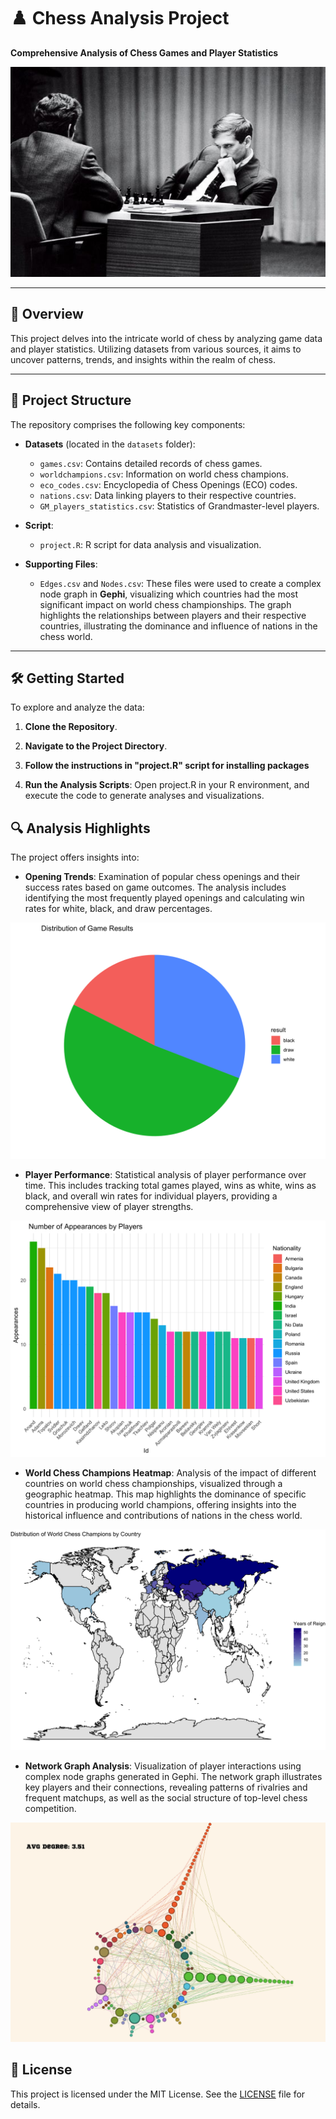 # ♟️ Chess Analysis Project

**Comprehensive Analysis of Chess Games and Player Statistics**

![Bobby Fischer](images/bobby.jpg)

---

## 📖 Overview

This project delves into the intricate world of chess by analyzing game data and player statistics. Utilizing datasets from various sources, it aims to uncover patterns, trends, and insights within the realm of chess.

---

## 📂 Project Structure

The repository comprises the following key components:

- **Datasets** (located in the `datasets` folder):
  - `games.csv`: Contains detailed records of chess games.
  - `worldchampions.csv`: Information on world chess champions.
  - `eco_codes.csv`: Encyclopedia of Chess Openings (ECO) codes.
  - `nations.csv`: Data linking players to their respective countries.
  - `GM_players_statistics.csv`: Statistics of Grandmaster-level players.

- **Script**:
  - `project.R`: R script for data analysis and visualization.

- **Supporting Files**:
  - `Edges.csv` and `Nodes.csv`: These files were used to create a complex node graph in **Gephi**, visualizing which countries had the most significant impact on world chess championships. The graph highlights the relationships between players and their respective countries, illustrating the dominance and influence of nations in the chess world.
---

## 🛠️ Getting Started

To explore and analyze the data:

1. **Clone the Repository**.

2. **Navigate to the Project Directory**.

3. **Follow the instructions in "project.R" script for installing packages**

4. **Run the Analysis Scripts**: 
    Open project.R in your R environment, and execute the code to generate analyses and visualizations.

## 🔍 Analysis Highlights

The project offers insights into:

- **Opening Trends**: Examination of popular chess openings and their success rates based on game outcomes. The analysis includes identifying the most frequently played openings and calculating win rates for white, black, and draw percentages.

![Heatmap](images/Game_Results_Distribution.png)

- **Player Performance**: Statistical analysis of player performance over time. This includes tracking total games played, wins as white, wins as black, and overall win rates for individual players, providing a comprehensive view of player strengths.

![Player Performance](images/barchart.png)

- **World Chess Champions Heatmap**: Analysis of the impact of different countries on world chess championships, visualized through a geographic heatmap. This map highlights the dominance of specific countries in producing world champions, offering insights into the historical influence and contributions of nations in the chess world.

![Map](images/World_Champions_Map.png)
- **Network Graph Analysis**: Visualization of player interactions using complex node graphs generated in Gephi. The network graph illustrates key players and their connections, revealing patterns of rivalries and frequent matchups, as well as the social structure of top-level chess competition.

![Heatmap](images/Graph.png)

## 📄 License

This project is licensed under the MIT License. See the [LICENSE](LICENSE) file for details.
